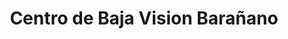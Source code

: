 ---
title: "Centro de Baja Vision Barañano"
url: /madrid/centro-de-baja-vision-baranano/
shop: óptico
---